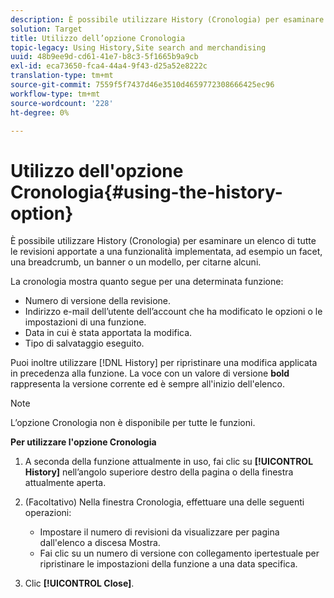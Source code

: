 ```yaml
---
description: È possibile utilizzare History (Cronologia) per esaminare un elenco di tutte le revisioni apportate a una funzionalità implementata, ad esempio un facet, una breadcrumb, un banner o un modello, per citarne alcuni.
solution: Target
title: Utilizzo dell’opzione Cronologia
topic-legacy: Using History,Site search and merchandising
uuid: 48b9ee9d-cd61-41e7-b8c3-5f1665b9a9cb
exl-id: eca73650-fca4-44a4-9f43-d25a52e8222c
translation-type: tm+mt
source-git-commit: 7559f5f7437d46e3510d4659772308666425ec96
workflow-type: tm+mt
source-wordcount: '228'
ht-degree: 0%

---
```


# Utilizzo dell&#39;opzione Cronologia{#using-the-history-option}

È possibile utilizzare History (Cronologia) per esaminare un elenco di tutte le revisioni apportate a una funzionalità implementata, ad esempio un facet, una breadcrumb, un banner o un modello, per citarne alcuni.

La cronologia mostra quanto segue per una determinata funzione:

* Numero di versione della revisione.
* Indirizzo e-mail dell’utente dell’account che ha modificato le opzioni o le impostazioni di una funzione.
* Data in cui è stata apportata la modifica.
* Tipo di salvataggio eseguito.

Puoi inoltre utilizzare [!DNL History] per ripristinare una modifica applicata in precedenza alla funzione. La voce con un valore di versione **bold** rappresenta la versione corrente ed è sempre all&#39;inizio dell&#39;elenco.

>[!NOTE]
>
>L’opzione Cronologia non è disponibile per tutte le funzioni.

**Per utilizzare l&#39;opzione Cronologia**

1. A seconda della funzione attualmente in uso, fai clic su **[!UICONTROL History]** nell’angolo superiore destro della pagina o della finestra attualmente aperta.
1. (Facoltativo) Nella finestra Cronologia, effettuare una delle seguenti operazioni:

   * Impostare il numero di revisioni da visualizzare per pagina dall&#39;elenco a discesa Mostra.
   * Fai clic su un numero di versione con collegamento ipertestuale per ripristinare le impostazioni della funzione a una data specifica.

1. Clic **[!UICONTROL Close]**.
